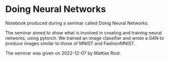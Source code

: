 # Doing Neural Networks

Notebook produced during a seminar called Doing Neural Networks.

The seminar aimed to show what is involved in creating and training neural networks, using pytorch. We trained an image classifier and wrote a GAN to produce images similar to those of MNIST and FashionMNIST.

The seminar was given on 2022-12-07 by Mattias Rost.
